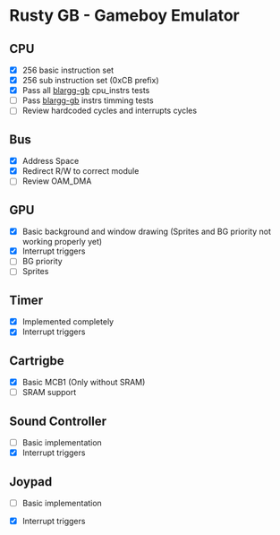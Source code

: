 # Rusty GB - Gameboy Emulator

## CPU
- [X] 256 basic instruction set
- [X] 256 sub instruction set (0xCB prefix)
- [X] Pass all [blargg-gb](https://gbdev.gg8.se/files/roms/blargg-gb-tests/) cpu_instrs tests 
- [ ] Pass [blargg-gb](https://gbdev.gg8.se/files/roms/blargg-gb-tests/) instrs timming tests
- [ ] Review hardcoded cycles and interrupts cycles

## Bus
- [X] Address Space
- [X] Redirect R/W to correct module
- [ ] Review OAM_DMA

## GPU
- [X] Basic background and window drawing (Sprites and BG priority not working properly yet)
- [X] Interrupt triggers
- [ ] BG priority
- [ ] Sprites

## Timer
- [X] Implemented completely
- [X] Interrupt triggers

## Cartrigbe
- [X] Basic MCB1 (Only without SRAM)
- [ ] SRAM support

## Sound Controller
- [ ] Basic implementation
- [X] Interrupt triggers

## Joypad
- [ ] Basic implementation
- [X] Interrupt triggers

